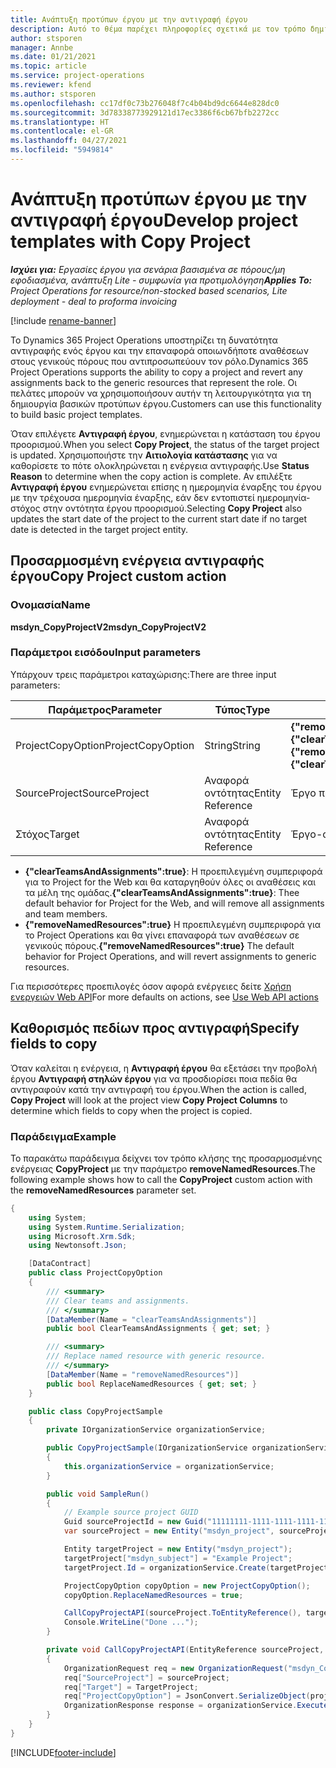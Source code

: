 ```yaml
---
title: Ανάπτυξη προτύπων έργου με την αντιγραφή έργου
description: Αυτό το θέμα παρέχει πληροφορίες σχετικά με τον τρόπο δημιουργίας προτύπων έργου χρησιμοποιώντας την προσαρμοσμένη ενέργεια αντιγραφής έργου.
author: stsporen
manager: Annbe
ms.date: 01/21/2021
ms.topic: article
ms.service: project-operations
ms.reviewer: kfend
ms.author: stsporen
ms.openlocfilehash: cc17df0c73b276048f7c4b04bd9dc6644e828dc0
ms.sourcegitcommit: 3d78338773929121d17ec3386f6cb67bfb2272cc
ms.translationtype: HT
ms.contentlocale: el-GR
ms.lasthandoff: 04/27/2021
ms.locfileid: "5949814"
---
```

# <a name="develop-project-templates-with-copy-project"></a><span data-ttu-id="5b8a5-103">Ανάπτυξη προτύπων έργου με την αντιγραφή έργου</span><span class="sxs-lookup"><span data-stu-id="5b8a5-103">Develop project templates with Copy Project</span></span>

<span data-ttu-id="5b8a5-104">_**Ισχύει για:** Εργασίες έργου για σενάρια βασισμένα σε πόρους/μη εφοδιασμένα, ανάπτυξη Lite - συμφωνία για προτιμολόγηση_</span><span class="sxs-lookup"><span data-stu-id="5b8a5-104">_**Applies To:** Project Operations for resource/non-stocked based scenarios, Lite deployment - deal to proforma invoicing_</span></span>

[!include [rename-banner](~/includes/cc-data-platform-banner.md)]

<span data-ttu-id="5b8a5-105">Το Dynamics 365 Project Operations υποστηρίζει τη δυνατότητα αντιγραφής ενός έργου και την επαναφορά οποιωνδήποτε αναθέσεων στους γενικούς πόρους που αντιπροσωπεύουν τον ρόλο.</span><span class="sxs-lookup"><span data-stu-id="5b8a5-105">Dynamics 365 Project Operations supports the ability to copy a project and revert any assignments back to the generic resources that represent the role.</span></span> <span data-ttu-id="5b8a5-106">Οι πελάτες μπορούν να χρησιμοποιήσουν αυτήν τη λειτουργικότητα για τη δημιουργία βασικών προτύπων έργου.</span><span class="sxs-lookup"><span data-stu-id="5b8a5-106">Customers can use this functionality to build basic project templates.</span></span>

<span data-ttu-id="5b8a5-107">Όταν επιλέγετε **Αντιγραφή έργου**, ενημερώνεται η κατάσταση του έργου προορισμού.</span><span class="sxs-lookup"><span data-stu-id="5b8a5-107">When you select **Copy Project**, the status of the target project is updated.</span></span> <span data-ttu-id="5b8a5-108">Χρησιμοποιήστε την **Αιτιολογία κατάστασης** για να καθορίσετε το πότε ολοκληρώνεται η ενέργεια αντιγραφής.</span><span class="sxs-lookup"><span data-stu-id="5b8a5-108">Use **Status Reason** to determine when the copy action is complete.</span></span> <span data-ttu-id="5b8a5-109">Αν επιλέξτε **Αντιγραφή έργου** ενημερώνεται επίσης η ημερομηνία έναρξης του έργου με την τρέχουσα ημερομηνία έναρξης, εάν δεν εντοπιστεί ημερομηνία-στόχος στην οντότητα έργου προορισμού.</span><span class="sxs-lookup"><span data-stu-id="5b8a5-109">Selecting **Copy Project** also updates the start date of the project to the current start date if no target date is detected in the target project entity.</span></span>

## <a name="copy-project-custom-action"></a><span data-ttu-id="5b8a5-110">Προσαρμοσμένη ενέργεια αντιγραφής έργου</span><span class="sxs-lookup"><span data-stu-id="5b8a5-110">Copy Project custom action</span></span> 

### <a name="name"></a><span data-ttu-id="5b8a5-111">Ονομασία</span><span class="sxs-lookup"><span data-stu-id="5b8a5-111">Name</span></span> 

<span data-ttu-id="5b8a5-112">**msdyn_CopyProjectV2**</span><span class="sxs-lookup"><span data-stu-id="5b8a5-112">**msdyn_CopyProjectV2**</span></span>

### <a name="input-parameters"></a><span data-ttu-id="5b8a5-113">Παράμετροι εισόδου</span><span class="sxs-lookup"><span data-stu-id="5b8a5-113">Input parameters</span></span>
<span data-ttu-id="5b8a5-114">Υπάρχουν τρεις παράμετροι καταχώρισης:</span><span class="sxs-lookup"><span data-stu-id="5b8a5-114">There are three input parameters:</span></span>

| <span data-ttu-id="5b8a5-115">Παράμετρος</span><span class="sxs-lookup"><span data-stu-id="5b8a5-115">Parameter</span></span>          | <span data-ttu-id="5b8a5-116">Τύπος</span><span class="sxs-lookup"><span data-stu-id="5b8a5-116">Type</span></span>   | <span data-ttu-id="5b8a5-117">Τιμές</span><span class="sxs-lookup"><span data-stu-id="5b8a5-117">Values</span></span>                                                   | 
|--------------------|--------|----------------------------------------------------------|
| <span data-ttu-id="5b8a5-118">ProjectCopyOption</span><span class="sxs-lookup"><span data-stu-id="5b8a5-118">ProjectCopyOption</span></span>  | <span data-ttu-id="5b8a5-119">String</span><span class="sxs-lookup"><span data-stu-id="5b8a5-119">String</span></span> | <span data-ttu-id="5b8a5-120">**{"removeNamedResources":true}** ή **{"clearTeamsAndAssignments":true}**</span><span class="sxs-lookup"><span data-stu-id="5b8a5-120">**{"removeNamedResources":true}** or **{"clearTeamsAndAssignments":true}**</span></span> |
| <span data-ttu-id="5b8a5-121">SourceProject</span><span class="sxs-lookup"><span data-stu-id="5b8a5-121">SourceProject</span></span>      | <span data-ttu-id="5b8a5-122">Αναφορά οντότητας</span><span class="sxs-lookup"><span data-stu-id="5b8a5-122">Entity Reference</span></span> | <span data-ttu-id="5b8a5-123">Έργο προέλευσης</span><span class="sxs-lookup"><span data-stu-id="5b8a5-123">Source Project</span></span> |
| <span data-ttu-id="5b8a5-124">Στόχος</span><span class="sxs-lookup"><span data-stu-id="5b8a5-124">Target</span></span>             | <span data-ttu-id="5b8a5-125">Αναφορά οντότητας</span><span class="sxs-lookup"><span data-stu-id="5b8a5-125">Entity Reference</span></span> | <span data-ttu-id="5b8a5-126">Έργο-στόχος</span><span class="sxs-lookup"><span data-stu-id="5b8a5-126">Target Project</span></span> |


- <span data-ttu-id="5b8a5-127">**{"clearTeamsAndAssignments":true}**: Η προεπιλεγμένη συμπεριφορά για το Project for the Web και θα καταργηθούν όλες οι αναθέσεις και τα μέλη της ομάδας.</span><span class="sxs-lookup"><span data-stu-id="5b8a5-127">**{"clearTeamsAndAssignments":true}**: Thee default behavior for Project for the Web, and will remove all assignments and team members.</span></span>
- <span data-ttu-id="5b8a5-128">**{"removeNamedResources":true}** Η προεπιλεγμένη συμπεριφορά για το Project Operations και θα γίνει επαναφορά των αναθέσεων σε γενικούς πόρους.</span><span class="sxs-lookup"><span data-stu-id="5b8a5-128">**{"removeNamedResources":true}** The default behavior for Project Operations, and will revert assignments to generic resources.</span></span>

<span data-ttu-id="5b8a5-129">Για περισσότερες προεπιλογές όσον αφορά ενέργειες δείτε [Χρήση ενεργειών Web API](/powerapps/developer/common-data-service/webapi/use-web-api-actions)</span><span class="sxs-lookup"><span data-stu-id="5b8a5-129">For more defaults on actions, see [Use Web API actions](/powerapps/developer/common-data-service/webapi/use-web-api-actions)</span></span>

## <a name="specify-fields-to-copy"></a><span data-ttu-id="5b8a5-130">Καθορισμός πεδίων προς αντιγραφή</span><span class="sxs-lookup"><span data-stu-id="5b8a5-130">Specify fields to copy</span></span> 
<span data-ttu-id="5b8a5-131">Όταν καλείται η ενέργεια, η **Αντιγραφή έργου** θα εξετάσει την προβολή έργου **Αντιγραφή στηλών έργου** για να προσδιορίσει ποια πεδία θα αντιγραφούν κατά την αντιγραφή του έργου.</span><span class="sxs-lookup"><span data-stu-id="5b8a5-131">When the action is called, **Copy Project** will look at the project view **Copy Project Columns** to determine which fields to copy when the project is copied.</span></span>


### <a name="example"></a><span data-ttu-id="5b8a5-132">Παράδειγμα</span><span class="sxs-lookup"><span data-stu-id="5b8a5-132">Example</span></span>
<span data-ttu-id="5b8a5-133">Το παρακάτω παράδειγμα δείχνει τον τρόπο κλήσης της προσαρμοσμένης ενέργειας **CopyProject** με την παράμετρο **removeNamedResources**.</span><span class="sxs-lookup"><span data-stu-id="5b8a5-133">The following example shows how to call the **CopyProject** custom action with the **removeNamedResources** parameter set.</span></span>
```C#
{
    using System;
    using System.Runtime.Serialization;
    using Microsoft.Xrm.Sdk;
    using Newtonsoft.Json;

    [DataContract]
    public class ProjectCopyOption
    {
        /// <summary>
        /// Clear teams and assignments.
        /// </summary>
        [DataMember(Name = "clearTeamsAndAssignments")]
        public bool ClearTeamsAndAssignments { get; set; }

        /// <summary>
        /// Replace named resource with generic resource.
        /// </summary>
        [DataMember(Name = "removeNamedResources")]
        public bool ReplaceNamedResources { get; set; }
    }

    public class CopyProjectSample
    {
        private IOrganizationService organizationService;

        public CopyProjectSample(IOrganizationService organizationService)
        {
            this.organizationService = organizationService;
        }

        public void SampleRun()
        {
            // Example source project GUID
            Guid sourceProjectId = new Guid("11111111-1111-1111-1111-111111111111");
            var sourceProject = new Entity("msdyn_project", sourceProjectId);

            Entity targetProject = new Entity("msdyn_project");
            targetProject["msdyn_subject"] = "Example Project";
            targetProject.Id = organizationService.Create(targetProject);

            ProjectCopyOption copyOption = new ProjectCopyOption();
            copyOption.ReplaceNamedResources = true;

            CallCopyProjectAPI(sourceProject.ToEntityReference(), targetProject.ToEntityReference(), copyOption);
            Console.WriteLine("Done ...");
        }

        private void CallCopyProjectAPI(EntityReference sourceProject, EntityReference TargetProject, ProjectCopyOption projectCopyOption)
        {
            OrganizationRequest req = new OrganizationRequest("msdyn_CopyProjectV2");
            req["SourceProject"] = sourceProject;
            req["Target"] = TargetProject;
            req["ProjectCopyOption"] = JsonConvert.SerializeObject(projectCopyOption);
            OrganizationResponse response = organizationService.Execute(req);
        }
    }
}
```


[!INCLUDE[footer-include](../includes/footer-banner.md)]